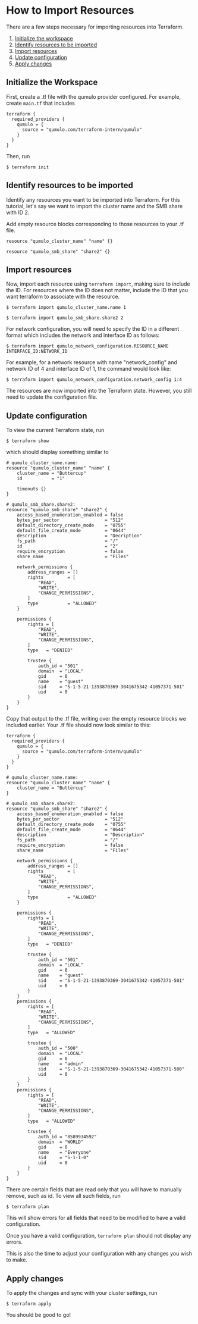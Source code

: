# **How to Import Resources**
There are a few steps necessary for importing resources into Terraform.

1. [Initialize the workspace](#initialize-workspace)
2. [Identify resources to be imported](#identify-resources)
3. [Import resources](#import-resources)
4. [Update configuration](#update-configuration)
5. [Apply changes](#apply-changes)

<a id="initialize-workspace"></a>
## Initialize the Workspace
First, create a .tf file with the qumulo provider configured. For example, create `main.tf` that includes

```
terraform {
  required_providers {
    qumulo = {
      source = "qumulo.com/terraform-intern/qumulo"
    }
  }
}
```

Then, run 

    $ terraform init

<a id="identify-resources"></a>
## Identify resources to be imported
Identify any resources you want to be imported into Terraform. For this tutorial, let's say we want to import the cluster name and the SMB share with ID 2. 

Add empty resource blocks corresponding to those resources to your .tf file.

```
resource "qumulo_cluster_name" "name" {}

resource "qumulo_smb_share" "share2" {}
```


<a id="import-resources"></a>
## Import resources
Now, import each resource using `terraform import`, making sure to include the ID. For resources where the ID does not matter, include the ID that you want terraform to associate with the resource. 
```
$ terraform import qumulo_cluster_name.name 1

$ terraform import qumulo_smb_share.share2 2
```

For network configuration, you will need to specify the ID in a different format which includes the network and interface
ID as follows:
```
$ terraform import qumulo_network_configuration.RESOURCE_NAME INTERFACE_ID:NETWORK_ID
```
For example, for a network resource with name "network_config" and 
network ID of 4 and interface ID of 1, the command would look like:
```
$ terraform import qumulo_network_configuration.network_config 1:4
```

The resources are now imported into the Terraform state. However, you still need to update the configuration file.

<a id="update-configuration"></a>
## Update configuration
To view the current Terraform state, run
    
    $ terraform show

which should display something similar to

```
# qumulo_cluster_name.name:
resource "qumulo_cluster_name" "name" {
    cluster_name = "Buttercup"
    id           = "1"

    timeouts {}
}

# qumulo_smb_share.share2:
resource "qumulo_smb_share" "share2" {
    access_based_enumeration_enabled = false
    bytes_per_sector                 = "512"
    default_directory_create_mode    = "0755"
    default_file_create_mode         = "0644"
    description                      = "Decription"
    fs_path                          = "/"
    id                               = "2"
    require_encryption               = false
    share_name                       = "Files"

    network_permissions {
        address_ranges = []
        rights         = [
            "READ",
            "WRITE",
            "CHANGE_PERMISSIONS",
        ]
        type           = "ALLOWED"
    }

    permissions {
        rights = [
            "READ",
            "WRITE",
            "CHANGE_PERMISSIONS",
        ]
        type   = "DENIED"

        trustee {
            auth_id = "501"
            domain  = "LOCAL"
            gid     = 0
            name    = "guest"
            sid     = "S-1-5-21-1393870369-3041675342-41057371-501"
            uid     = 0
        }
    }
}
```

Copy that output to the .tf file, writing over the empty resource blocks we included earlier. Your .tf file should now look similar to this:

```
terraform {
  required_providers {
    qumulo = {
      source = "qumulo.com/terraform-intern/qumulo"
    }
  }
}

# qumulo_cluster_name.name:
resource "qumulo_cluster_name" "name" {
    cluster_name = "Buttercup"
}

# qumulo_smb_share.share2:
resource "qumulo_smb_share" "share2" {
    access_based_enumeration_enabled = false
    bytes_per_sector                 = "512"
    default_directory_create_mode    = "0755"
    default_file_create_mode         = "0644"
    description                      = "Description"
    fs_path                          = "/"
    require_encryption               = false
    share_name                       = "Files"

    network_permissions {
        address_ranges = []
        rights         = [
            "READ",
            "WRITE",
            "CHANGE_PERMISSIONS",
        ]
        type           = "ALLOWED"
    }

    permissions {
        rights = [
            "READ",
            "WRITE",
            "CHANGE_PERMISSIONS",
        ]
        type   = "DENIED"

        trustee {
            auth_id = "501"
            domain  = "LOCAL"
            gid     = 0
            name    = "guest"
            sid     = "S-1-5-21-1393870369-3041675342-41057371-501"
            uid     = 0
        }
    }
    permissions {
        rights = [
            "READ",
            "WRITE",
            "CHANGE_PERMISSIONS",
        ]
        type   = "ALLOWED"

        trustee {
            auth_id = "500"
            domain  = "LOCAL"
            gid     = 0
            name    = "admin"
            sid     = "S-1-5-21-1393870369-3041675342-41057371-500"
            uid     = 0
        }
    }
    permissions {
        rights = [
            "READ",
            "WRITE",
            "CHANGE_PERMISSIONS",
        ]
        type   = "ALLOWED"

        trustee {
            auth_id = "8589934592"
            domain  = "WORLD"
            gid     = 0
            name    = "Everyone"
            sid     = "S-1-1-0"
            uid     = 0
        }
    }
}
```

There are certain fields that are read only that you will have to manually remove, such as id. To view all such fields, run 

    $ terraform plan

This will show errors for all fields that need to be modified to have a valid configuration.

Once you have a valid configuration, `terraform plan` should not display any errors. 

This is also the time to adjust your configuration with any changes you wish to make.

<a id="apply-changes"></a>
## Apply changes
To apply the changes and sync with your cluster settings, run

    $ terraform apply

You should be good to go!

